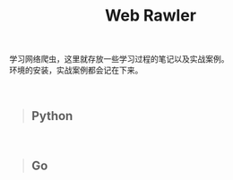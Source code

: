 <div align=center>

<h1> Web Rawler </h1>

</div>

<br>

学习网络爬虫，这里就存放一些学习过程的笔记以及实战案例。  
环境的安装，实战案例都会记在下来。


<br>

> ## Python

<br>

> ## Go